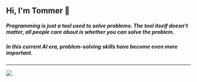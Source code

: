 ## Hi, I'm Tommer 👋

#####  Programming is just a tool used to solve problems. The tool itself doesn't matter, all people care about is whether you can solve the problem.
#####  In this current AI era, problem-solving skills have become even more important.

---
![](https://komarev.com/ghpvc/?username=SouirTommer&color=green)


